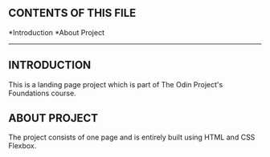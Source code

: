 CONTENTS OF THIS FILE
---------------------

*Introduction
*About Project


*********************

INTRODUCTION
--------------------

This is a landing page project which is part of The Odin Project's Foundations course. 


ABOUT PROJECT
--------------------

The project consists of one page and is entirely built using HTML and CSS Flexbox. 